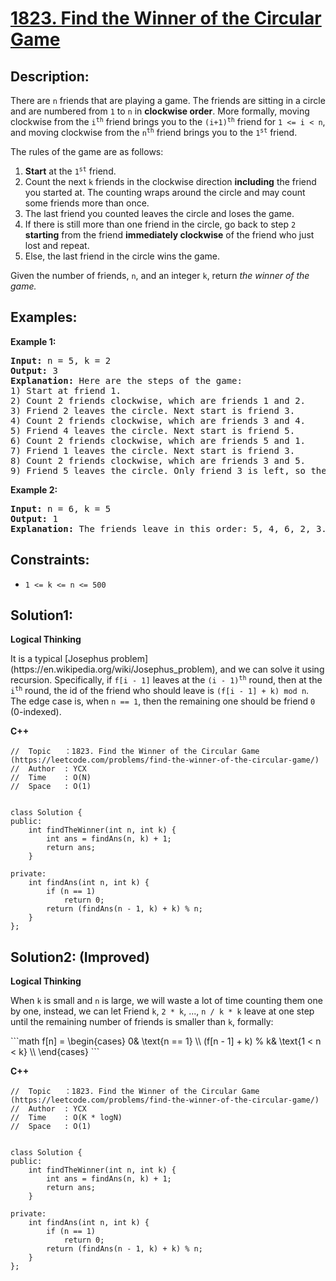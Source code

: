 # [1823. Find the Winner of the Circular Game](https://leetcode.com/problems/find-the-winner-of-the-circular-game/)

## Description:

<p>There are <code>n</code> friends that are playing a game. The friends are sitting in a circle and are numbered from <code>1</code> to <code>n</code> in <strong>clockwise order</strong>. More formally, moving clockwise from the <code>i<sup>th</sup></code> friend brings you to the <code>(i+1)<sup>th</sup></code> friend for <code>1 &lt;= i &lt; n</code>, and moving clockwise from the <code>n<sup>th</sup></code> friend brings you to the <code>1<sup>st</sup></code> friend.</p>

<p>The rules of the game are as follows:</p>
<ol>
    <li><strong>Start</strong> at the <code>1<sup>st</sup></code> friend.</li>
    <li>Count the next <code>k</code> friends in the clockwise direction <strong>including</strong> the friend you started at. The counting wraps around the circle and may count some friends more than once.</li>
    <li>The last friend you counted leaves the circle and loses the game.</li>
    <li>If there is still more than one friend in the circle, go back to step <code>2</code> <strong>starting</strong> from the friend <strong>immediately clockwise</strong> of the friend who just lost and repeat.</li>
    <li>Else, the last friend in the circle wins the game.</li>
</ol>
<p>Given the number of friends, <code>n</code>, and an integer <code>k</code>, return <em>the winner of the game.</em></p>


## Examples:

<strong>Example 1:</strong>
<pre>
<strong>Input:</strong> n = 5, k = 2
<strong>Output:</strong> 3
<strong>Explanation:</strong> Here are the steps of the game:
1) Start at friend 1.
2) Count 2 friends clockwise, which are friends 1 and 2.
3) Friend 2 leaves the circle. Next start is friend 3.
4) Count 2 friends clockwise, which are friends 3 and 4.
5) Friend 4 leaves the circle. Next start is friend 5.
6) Count 2 friends clockwise, which are friends 5 and 1.
7) Friend 1 leaves the circle. Next start is friend 3.
8) Count 2 friends clockwise, which are friends 3 and 5.
9) Friend 5 leaves the circle. Only friend 3 is left, so they are the winner.
</pre>

<strong>Example 2:</strong>
<pre>
<strong>Input:</strong> n = 6, k = 5
<strong>Output:</strong> 1
<strong>Explanation:</strong> The friends leave in this order: 5, 4, 6, 2, 3. The winner is friend 1.
</pre>


## Constraints:

<ul>
  <li><code>1 &lt;= k &lt;= n &lt;= 500</code></li>
</ul>


## Solution1:

<strong>Logical Thinking</strong>
<p>It is a typical [Josephus problem](https://en.wikipedia.org/wiki/Josephus_problem), and we can solve it using recursion. Specifically, if <code>f[i - 1]</code> leaves at the <code>(i - 1)<sup>th</sup></code> round, then at the <code>i<sup>th</sup></code> round, the id of the friend who should leave is <code>(f[i - 1] + k) mod n</code>. The edge case is, when <code>n == 1</code>, then the remaining one should be friend <code>0</code> (0-indexed).</p>


<strong>C++</strong>

```
//  Topic   ：1823. Find the Winner of the Circular Game (https://leetcode.com/problems/find-the-winner-of-the-circular-game/)
//  Author  : YCX
//  Time    : O(N)
//  Space   : O(1)


class Solution {
public:
    int findTheWinner(int n, int k) {
        int ans = findAns(n, k) + 1;
        return ans;
    }
    
private: 
    int findAns(int n, int k) {
        if (n == 1)
            return 0;
        return (findAns(n - 1, k) + k) % n;
    }
};
```


## Solution2: (Improved)

<strong>Logical Thinking</strong>
<p>When <code>k</code> is small and <code>n</code> is large, we will waste a lot of time counting them one by one, instead, we can let Friend <code>k</code>, <code>2 * k</code>, ..., <code><lfloor>n / k<rfloor> * k</code> leave at one step until the remaining number of friends is smaller than <code>k</code>, formally:</p>
```math
f[n] = 
\begin{cases} 
0& \text{n == 1} \\ 
(f[n - 1] + k) % k& \text{1 &lt; n &lt; k} \\
\end{cases}
```

<strong>C++</strong>

```
//  Topic   ：1823. Find the Winner of the Circular Game (https://leetcode.com/problems/find-the-winner-of-the-circular-game/)
//  Author  : YCX
//  Time    : O(K * logN)
//  Space   : O(1)


class Solution {
public:
    int findTheWinner(int n, int k) {
        int ans = findAns(n, k) + 1;
        return ans;
    }
    
private: 
    int findAns(int n, int k) {
        if (n == 1)
            return 0;
        return (findAns(n - 1, k) + k) % n;
    }
};
```